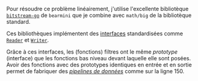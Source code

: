 Pour résoudre ce problème linéairement, j'utilise l'excellente bibliotèque [`bitstream-go`](https://github.com/bearmini) de `bearmini` que je combine avec `math/big` de la bibliotèque standard. 

Ces bibliothèques implémentent des [interfaces](https://jordanorelli.com/post/32665860244/how-to-use-interfaces-in-go) standardisées comme [`Reader`](https://go.dev/tour/methods/21) et [`Writer`](https://www.grant.pizza/blog/the-beauty-of-io-writer/).

Grâce à ces interfaces, les (fonctions) filtres ont le même *prototype* (interface) que les fonctions bas niveau devant laquelle elle sont posées. Avoir des fonctions avec des prototypes identiques en entrée et en sortie permet de fabriquer des [*pipelines de données*](https://en.wikipedia.org/wiki/Pipeline_(computing)) comme sur la ligne 150.